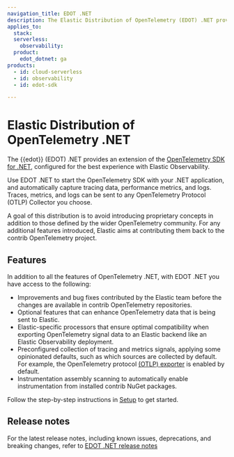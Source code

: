 ```yaml
---
navigation_title: EDOT .NET
description: The Elastic Distribution of OpenTelemetry (EDOT) .NET provides an extension of the OpenTelemetry SDK for .NET, configured for the best experience with Elastic Observability. 
applies_to:
  stack:
  serverless:
    observability:
  product:
    edot_dotnet: ga
products:
  - id: cloud-serverless
  - id: observability
  - id: edot-sdk

---
```


# Elastic Distribution of OpenTelemetry .NET

The {{edot}} (EDOT) .NET provides an extension of the [OpenTelemetry SDK for .NET](https://opentelemetry.io/docs/languages/net), configured for the best experience with Elastic Observability. 

Use EDOT .NET to start the OpenTelemetry SDK with your .NET application, and automatically capture tracing data, performance metrics, and logs. Traces, metrics, and logs can be sent to any OpenTelemetry Protocol (OTLP) Collector you choose.

A goal of this distribution is to avoid introducing proprietary concepts in addition to those defined by the wider OpenTelemetry community. For any additional features introduced, Elastic aims at contributing them back to the contrib OpenTelemetry project.

## Features

In addition to all the features of OpenTelemetry .NET, with EDOT .NET you have access to the following:

* Improvements and bug fixes contributed by the Elastic team before the changes are available in contrib OpenTelemetry repositories.
* Optional features that can enhance OpenTelemetry data that is being sent to Elastic.
* Elastic-specific processors that ensure optimal compatibility when exporting OpenTelemetry signal data to an Elastic backend like an Elastic Observability deployment.
* Preconfigured collection of tracing and metrics signals, applying some opinionated defaults, such as which sources are collected by default. For example, the OpenTelemetry protocol [(OTLP) exporter](https://opentelemetry.io/docs/specs/otlp) is enabled by default.
* Instrumentation assembly scanning to automatically enable instrumentation from installed contrib NuGet packages.

Follow the step-by-step instructions in [Setup](/reference/edot-dotnet/setup/index.md) to get started.

## Release notes

For the latest release notes, including known issues, deprecations, and breaking changes, refer to [EDOT .NET release notes](/release-notes/index.md)